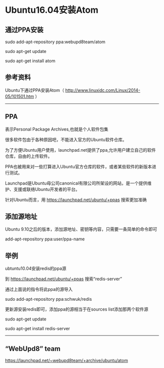 # Ubuntu16.04安装Atom

## 通过PPA安装

sudo add-apt-repository ppa:webupd8team/atom

sudo apt-get update

sudo apt-get install atom


## 参考资料
Ubuntu下通过PPA安装Atom（ http://www.linuxidc.com/Linux/2014-05/101501.htm ）

--------------------------------------
## PPA

表示Personal Package Archives,也就是个人软件包集

很多软件包由于各种原因吧，不能进入官方的Ubuntu软件仓库。

为了方便Ubuntu用户使用，launchpad.net提供了ppa,允许用户建立自己的软件仓库，自由的上传软件。

PPA也被用来对一些打算进入Ubuntu官方仓库的软件，或者某些软件的新版本进行测试。

Launchpad是Ubuntu母公司canonical有限公司所架设的网站，是一个提供维护、支援或联络Ubuntu开发者的平台。

针对Ubuntu而言，用 https://launchpad.net/ubuntu/+ppas 搜索更加准确

## 添加源地址

Ubuntu 9.10之后的版本，添加源地址、密钥等内容，只需要一条简单的命令即可

 add-apt-repository ppa:user/ppa-name

## 举例

ubtuntu10.04安装redis的ppa源

到 https://launchpad.net/ubuntu/+ppas 搜索“redis-server”

通过上面说的指令将此ppa的源导入

sudo  add-apt-repository ppa:schwuk/redis

更新源安装redis即可，添加ppa的源相当于在sources list添加那两个软件源

sudo  apt-get  update

sudo  apt-get  install  redis-server

---------------------------------------------
## “WebUpd8” team

https://launchpad.net/~webupd8team/+archive/ubuntu/atom
